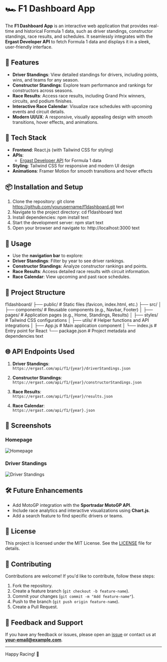 # 🏎️ F1 Dashboard App

The **F1 Dashboard App** is an interactive web application that provides real-time and historical Formula 1 data, such as driver standings, constructor standings, race results, and schedules. It seamlessly integrates with the **Ergast Developer API** to fetch Formula 1 data and displays it in a sleek, user-friendly interface.

## 🚀 Features

- **Driver Standings**: View detailed standings for drivers, including points, wins, and teams for any season.
- **Constructor Standings**: Explore team performance and rankings for constructors across seasons.
- **Race Results**: Access race results, including Grand Prix winners, circuits, and podium finishes.
- **Interactive Race Calendar**: Visualize race schedules with upcoming events and circuit details.
- **Modern UI/UX**: A responsive, visually appealing design with smooth transitions, hover effects, and animations.

## 🌟 Tech Stack

- **Frontend**: React.js (with Tailwind CSS for styling)
- **APIs**:
  - [Ergast Developer API](https://ergast.com/mrd/) for Formula 1 data
- **Styling**: Tailwind CSS for responsive and modern UI design
- **Animations**: Framer Motion for smooth transitions and hover effects

## 📦 Installation and Setup

1. Clone the repository:
git clone https://github.com/yourusername/f1dashboard.git
text
2. Navigate to the project directory:
cd f1dashboard
text
3. Install dependencies:
npm install
text
4. Start the development server:
npm start
text
5. Open your browser and navigate to:
http://localhost:3000
text

## 🔧 Usage

- Use the **navigation bar** to explore:
- **Driver Standings**: Filter by year to see driver rankings.
- **Constructor Standings**: Analyze constructor rankings and points.
- **Race Results**: Access detailed race results with circuit information.
- **Race Calendar**: View upcoming and past race schedules.

## 📂 Project Structure

f1dashboard/
├── public/ # Static files (favicon, index.html, etc.)
├── src/
│ ├── components/ # Reusable components (e.g., Navbar, Footer)
│ ├── pages/ # Application pages (e.g., Home, Standings, Results)
│ ├── styles/ # Tailwind CSS configurations
│ ├── utils/ # Helper functions and API integrations
│ ├── App.js # Main application component
│ └── index.js # Entry point for React
└── package.json # Project metadata and dependencies
text

## 🌐 API Endpoints Used

1. **Driver Standings**:  
   `https://ergast.com/api/f1/{year}/driverStandings.json`

2. **Constructor Standings**:  
   `https://ergast.com/api/f1/{year}/constructorStandings.json`

3. **Race Results**:  
   `https://ergast.com/api/f1/{year}/results.json`

4. **Race Calendar**:  
   `https://ergast.com/api/f1/{year}.json`

## 📸 Screenshots

### Homepage
![Homepage](https://via.placeholder.com/800x400?text=Homepage+Screenshot)

### Driver Standings
![Driver Standings](https://via.placeholder.com/800x400?text=Driver+Standings+Screenshot)

## 🛠️ Future Enhancements

- Add MotoGP integration with the **Sportradar MotoGP API**.
- Include race analytics and interactive visualizations using **Chart.js**.
- Add a search feature to find specific drivers or teams.

## 📄 License

This project is licensed under the MIT License. See the [LICENSE](LICENSE) file for details.

## 🤝 Contributing

Contributions are welcome! If you'd like to contribute, follow these steps:
1. Fork the repository.
2. Create a feature branch (`git checkout -b feature-name`).
3. Commit your changes (`git commit -m "Add feature-name"`).
4. Push to the branch (`git push origin feature-name`).
5. Create a Pull Request.

## 💬 Feedback and Support

If you have any feedback or issues, please open an [issue](https://github.com/yourusername/f1dashboard/issues) or contact us at **your-email@example.com**.

---

Happy Racing! 🏁
